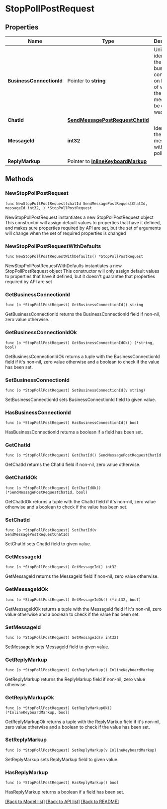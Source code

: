 # StopPollPostRequest

## Properties

Name | Type | Description | Notes
------------ | ------------- | ------------- | -------------
**BusinessConnectionId** | Pointer to **string** | Unique identifier of the business connection on behalf of which the message to be edited was sent | [optional] 
**ChatId** | [**SendMessagePostRequestChatId**](SendMessagePostRequestChatId.md) |  | 
**MessageId** | **int32** | Identifier of the original message with the poll | 
**ReplyMarkup** | Pointer to [**InlineKeyboardMarkup**](InlineKeyboardMarkup.md) |  | [optional] 

## Methods

### NewStopPollPostRequest

`func NewStopPollPostRequest(chatId SendMessagePostRequestChatId, messageId int32, ) *StopPollPostRequest`

NewStopPollPostRequest instantiates a new StopPollPostRequest object
This constructor will assign default values to properties that have it defined,
and makes sure properties required by API are set, but the set of arguments
will change when the set of required properties is changed

### NewStopPollPostRequestWithDefaults

`func NewStopPollPostRequestWithDefaults() *StopPollPostRequest`

NewStopPollPostRequestWithDefaults instantiates a new StopPollPostRequest object
This constructor will only assign default values to properties that have it defined,
but it doesn't guarantee that properties required by API are set

### GetBusinessConnectionId

`func (o *StopPollPostRequest) GetBusinessConnectionId() string`

GetBusinessConnectionId returns the BusinessConnectionId field if non-nil, zero value otherwise.

### GetBusinessConnectionIdOk

`func (o *StopPollPostRequest) GetBusinessConnectionIdOk() (*string, bool)`

GetBusinessConnectionIdOk returns a tuple with the BusinessConnectionId field if it's non-nil, zero value otherwise
and a boolean to check if the value has been set.

### SetBusinessConnectionId

`func (o *StopPollPostRequest) SetBusinessConnectionId(v string)`

SetBusinessConnectionId sets BusinessConnectionId field to given value.

### HasBusinessConnectionId

`func (o *StopPollPostRequest) HasBusinessConnectionId() bool`

HasBusinessConnectionId returns a boolean if a field has been set.

### GetChatId

`func (o *StopPollPostRequest) GetChatId() SendMessagePostRequestChatId`

GetChatId returns the ChatId field if non-nil, zero value otherwise.

### GetChatIdOk

`func (o *StopPollPostRequest) GetChatIdOk() (*SendMessagePostRequestChatId, bool)`

GetChatIdOk returns a tuple with the ChatId field if it's non-nil, zero value otherwise
and a boolean to check if the value has been set.

### SetChatId

`func (o *StopPollPostRequest) SetChatId(v SendMessagePostRequestChatId)`

SetChatId sets ChatId field to given value.


### GetMessageId

`func (o *StopPollPostRequest) GetMessageId() int32`

GetMessageId returns the MessageId field if non-nil, zero value otherwise.

### GetMessageIdOk

`func (o *StopPollPostRequest) GetMessageIdOk() (*int32, bool)`

GetMessageIdOk returns a tuple with the MessageId field if it's non-nil, zero value otherwise
and a boolean to check if the value has been set.

### SetMessageId

`func (o *StopPollPostRequest) SetMessageId(v int32)`

SetMessageId sets MessageId field to given value.


### GetReplyMarkup

`func (o *StopPollPostRequest) GetReplyMarkup() InlineKeyboardMarkup`

GetReplyMarkup returns the ReplyMarkup field if non-nil, zero value otherwise.

### GetReplyMarkupOk

`func (o *StopPollPostRequest) GetReplyMarkupOk() (*InlineKeyboardMarkup, bool)`

GetReplyMarkupOk returns a tuple with the ReplyMarkup field if it's non-nil, zero value otherwise
and a boolean to check if the value has been set.

### SetReplyMarkup

`func (o *StopPollPostRequest) SetReplyMarkup(v InlineKeyboardMarkup)`

SetReplyMarkup sets ReplyMarkup field to given value.

### HasReplyMarkup

`func (o *StopPollPostRequest) HasReplyMarkup() bool`

HasReplyMarkup returns a boolean if a field has been set.


[[Back to Model list]](../README.md#documentation-for-models) [[Back to API list]](../README.md#documentation-for-api-endpoints) [[Back to README]](../README.md)


